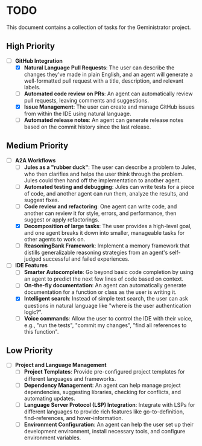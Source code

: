 # TODO

This document contains a collection of tasks for the Geministrator project.

## High Priority

- [ ] **GitHub Integration**
    - [x] **Natural Language Pull Requests**: The user can describe the changes they've made in plain English, and an agent will generate a well-formatted pull request with a title, description, and relevant labels.
    - [ ] **Automated code review on PRs**: An agent can automatically review pull requests, leaving comments and suggestions.
    - [x] **Issue Management**: The user can create and manage GitHub issues from within the IDE using natural language.
    - [ ] **Automated release notes**: An agent can generate release notes based on the commit history since the last release.

## Medium Priority

- [ ] **A2A Workflows**
    - [ ] **Jules as a "rubber duck"**: The user can describe a problem to Jules, who then clarifies and helps the user think through the problem. Jules could then hand off the implementation to another agent.
    - [ ] **Automated testing and debugging**: Jules can write tests for a piece of code, and another agent can run them, analyze the results, and suggest fixes.
    - [ ] **Code review and refactoring**: One agent can write code, and another can review it for style, errors, and performance, then suggest or apply refactorings.
    - [x] **Decomposition of large tasks**: The user provides a high-level goal, and one agent breaks it down into smaller, manageable tasks for other agents to work on.
    - [ ] **ReasoningBank Framework**: Implement a memory framework that distills generalizable reasoning strategies from an agent's self-judged successful and failed experiences.

- [ ] **IDE Features**
    - [ ] **Smarter Autocomplete**: Go beyond basic code completion by using an agent to predict the next few lines of code based on context.
    - [ ] **On-the-fly documentation**: An agent can automatically generate documentation for a function or class as the user is writing it.
    - [x] **Intelligent search**: Instead of simple text search, the user can ask questions in natural language like "where is the user authentication logic?".
    - [ ] **Voice commands**: Allow the user to control the IDE with their voice, e.g., "run the tests", "commit my changes", "find all references to this function".

## Low Priority

- [ ] **Project and Language Management**
    - [ ] **Project Templates**: Provide pre-configured project templates for different languages and frameworks.
    - [ ] **Dependency Management**: An agent can help manage project dependencies, suggesting libraries, checking for conflicts, and automating updates.
    - [ ] **Language Server Protocol (LSP) Integration**: Integrate with LSPs for different languages to provide rich features like go-to-definition, find-references, and hover-information.
    - [ ] **Environment Configuration**: An agent can help the user set up their development environment, install necessary tools, and configure environment variables.
